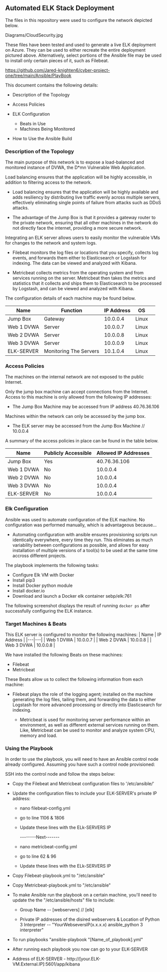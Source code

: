 ## Automated ELK Stack Deployment

The files in this repository were used to configure the network depicted below.

Diagrams/CloudSecurity.jpg

These files have been tested and used to generate a live ELK deployment on Azure. They can be used to either recreate the entire deployment pictured above. Alternatively, select portions of the Ansible file may be used to install only certain pieces of it, such as Filebeat.

https://github.com/Jared-knighten6/cyber-project-one/tree/main/Ansible/PlayBook

This document contains the following details:
- Description of the Topology

- Access Policies

- ELK Configuration
  - Beats in Use
  - Machines Being Monitored

- How to Use the Ansible Build

### Description of the Topology

The main purpose of this network is to expose a load-balanced and monitored instance of DVWA, the D*mn Vulnerable Web Application.

Load balancing ensures that the application will be highly accessible, in addition to filtering access to the network.

- Load balancing ensures that the application will be highly available and adds resiliency by
  distributing live traffic evenly across multiple servers, effectively eliminating single points
  of failure from attacks such as DDoS attacks.

-  The advantage of the Jump Box is that it provides a gateway router to the private network,
  ensuring that all other machines in the network do not directly face the internet, providing
  a more secure network.

Integrating an ELK server allows users to easily monitor the vulnerable VMs for changes to the network and system logs.
- Filebeat monitors the log files or locations that you specify, collects log events, and forwards them
  either to Elasticsearch or Logstash for indexing. The data can be viewed and analyzed with Kibana.
  
- Metricbeat collects metrics from the operating system and from services running on the server.
  Metricbeat then takes the metrics and statistics that it collects and ships them to Elasticsearch to be
  processed by Logstash, and can be viewed and analyzed with Kibana.

The configuration details of each machine may be found below.

| Name   | Function  | IP Address   | OS  |   |
|---|---|---|---|---|
| Jump Box   | Gateway  | 10.0.0.4  | Linux   |   |
| Web 1 DVWA   | Server   | 10.0.0.7   | Linux   |   |
| Web 2 DVWA  | Server   | 10.0.0.8   | Linux   |   |
| Web 3 DVWA   | Server   | 10.0.0.9  | Linux   |   |
| ELK-SERVER   | Monitoring The Servers  |  10.1.0.4  | Linux   |   |

### Access Policies

The machines on the internal network are not exposed to the public Internet. 

Only the jump box machine can accept connections from the Internet. Access to this machine is only allowed from the following IP addresses:
- The Jump Box Machine may be accessed from IP address 40.76.36.106

Machines within the network can only be accessed by the jump box.
- The ELK server may be accessed from the Jump Box Machine // 10.0.0.4

A summary of the access policies in place can be found in the table below.

|  Name  | Publicly Accessible  | Allowed IP Addresses  |
|---|---|---|
| Jump Box  | Yes  | 40.76.36.106  |
| Web 1 DVWA   | No  | 10.0.0.4  |
|  Web 2 DVWA | No  | 10.0.0.4  |
| Web 3 DVWA   | No  | 10.0.0.4  |
| ELK-SERVER   | No  | 10.0.0.4  |

### Elk Configuration

Ansible was used to automate configuration of the ELK machine. No configuration was performed manually, which is advantageous because...

-  Automating configuration with ansible ensures provisioning scripts run identically everywhere,
  every time they run. This eliminates as much variability between configurations as possible,
  and allows for easy installation of multiple versions of a tool(s) to be used at the same time
  accross different projects.

The playbook implements the following tasks:
- Configure Elk VM with Docker
- Install pip3
- Install Docker python module
- Install docker.io
- Download and launch a Docker elk container sebp/elk:761

The following screenshot displays the result of running `docker ps` after successfully configuring the ELK instance.

### Target Machines & Beats
This ELK server is configured to monitor the following machines:
| Name  | IP Address  |
|---|---|
| Web 1 DVWA   | 10.0.0.7  |
| Web 2 DVWA   | 10.0.0.8  |
| Web 3 DVWA   | 10.0.0.8  |

We have installed the following Beats on these machines:
- Filebeat 
- Metricbeat

These Beats allow us to collect the following information from each machine:
- Filebeat plays the role of the logging agent; installed on the machine generating the log files,
  tailing them, and forwarding the data to either Logstash for more advanced processing or directly
  into Elasticsearch for indexing.
  
  - Metricbeat is used for monitoring server performance within an environment, as well as
  different external services running on them. Like, Metricbeat can be used to monitor and
  analyze system CPU, memory and load.

### Using the Playbook
In order to use the playbook, you will need to have an Ansible control node already configured. Assuming you have such a control node provisioned: 

SSH into the control node and follow the steps below:
- Copy the Filebeat and Metricbeat configuration files to '/etc/ansible/'
- Update the configuration files to include your ELK-SERVER's private IP address: 
  
   - nano filebeat-config.yml
   - go to line 1106 & 1806
   - Update these lines with the ELk-SERVERS IP
              
        --------Next-------
              
    - nano metricbeat-config.yml
    - go to line 62 & 96
    - Update these lines with the ELk-SERVERS IP
    

- Copy Filebeat-playbook.yml to "/etc/ansible"

- Copy Metricbeat-playbook.yml to "/etc/ansible"

- To make Ansible run the playbook on a certain machine, you'll need to update the the "/etc/ansible/hosts" file to include: 

  - Group Name -- [webservers] // [elk]

  - Private IP addresses of the disired webservers & Location of Python 3 Interpreter -- "YourWebseversIP(x.x.x.x) ansible_python 3 interpreter"

- To run playbooks "ansible-playbook "[Name_of_playbook].yml"

- After running each playbook you now can go to your ELK-SERVER

- Address of ELK-SERVER - http://[your.ELK-VM.External.IP]:5601/app/kibana
